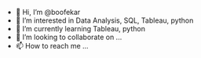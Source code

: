 - 👋 Hi, I’m @boofekar
- 👀 I’m interested in Data Analysis, SQL, Tableau, python
- 🌱 I’m currently learning Tableau, python
- 💞️ I’m looking to collaborate on ...
- 📫 How to reach me ...

<!---
boofekar/boofekar is a ✨ special ✨ repository because its `README.md` (this file) appears on your GitHub profile.
You can click the Preview link to take a look at your changes.
--->
